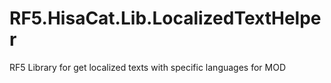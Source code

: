 # RF5.HisaCat.Lib.LocalizedTextHelper
RF5 Library for get localized texts with specific languages for MOD
